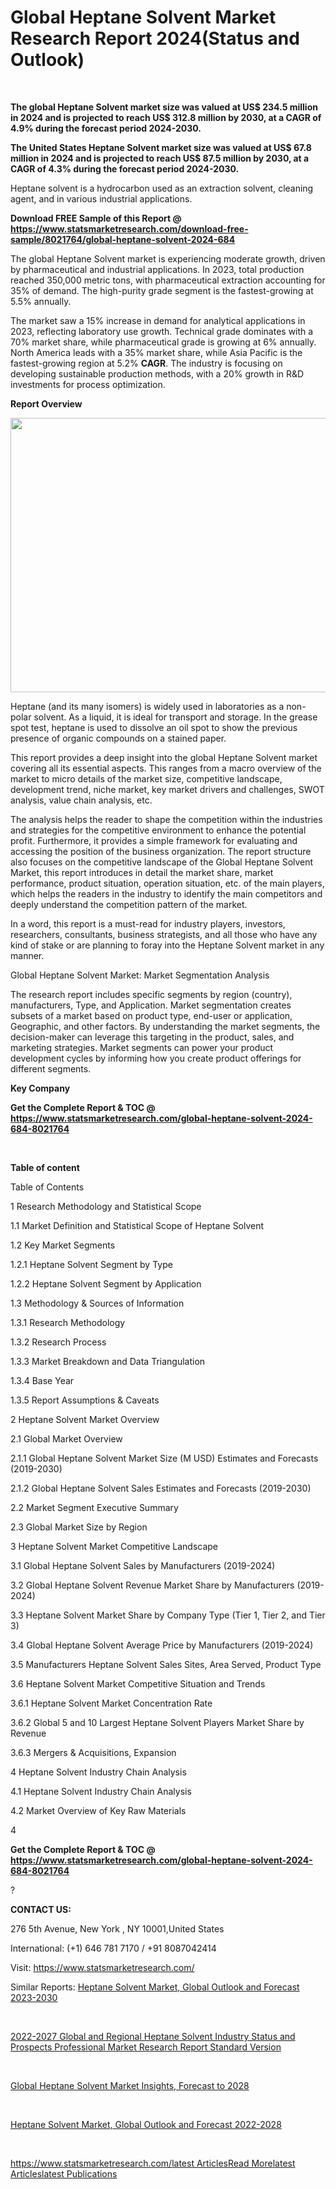 <h1>Global Heptane Solvent Market Research Report 2024(Status and Outlook)</h1><br/><p><strong>The global Heptane Solvent market size was valued at US$ 234.5 million in 2024 and is projected to reach US$ 312.8 million by 2030, at a <strong>CAGR</strong> of 4.9% during the forecast period 2024-2030.</strong></p>
 
 
 
 <p><strong>The United States Heptane Solvent market size was valued at US$ 67.8 million in 2024 and is projected to reach US$ 87.5 million by 2030, at a <strong>CAGR</strong> of 4.3% during the forecast period 2024-2030.</strong></p>
 
 
 
 <p>Heptane solvent is a hydrocarbon used as an extraction solvent, cleaning agent, and in various industrial applications.</p>
 
 
 
 <p><strong>Download FREE Sample of this Report @ <a href="https://www.statsmarketresearch.com/download-free-sample/8021764/global-heptane-solvent-2024-684">https://www.statsmarketresearch.com/download-free-sample/8021764/global-heptane-solvent-2024-684</a></strong></p>
 
 
 
 <p>The global Heptane Solvent market is experiencing moderate growth, driven by pharmaceutical and industrial applications. In 2023, total production reached 350,000 metric tons, with pharmaceutical extraction accounting for 35% of demand. The high-purity grade segment is the fastest-growing at 5.5% annually.</p>
 
 
 
 <p>The market saw a 15% increase in demand for analytical applications in 2023, reflecting laboratory use growth. Technical grade dominates with a 70% market share, while pharmaceutical grade is growing at 6% annually. North America leads with a 35% market share, while Asia Pacific is the fastest-growing region at 5.2% <strong>CAGR</strong>. The industry is focusing on developing sustainable production methods, with a 20% growth in R&D investments for process optimization.</p>
 
 
 
 <p><strong style="text-align:center">Report Overview</strong></p>
 
 
 
 <p><strong style="text-align:center"><img alt="" src="https://www.grandresearchstore.com/assets/report-images/HeptaneSolventMarket.png" style="width: 731px; height: 439px;" /></strong></p>
 
 
 
 <p>Heptane (and its many isomers) is widely used in laboratories as a non-polar solvent. As a liquid, it is ideal for transport and storage. In the grease spot test, heptane is used to dissolve an oil spot to show the previous presence of organic compounds on a stained paper.</p>
 
 
 
 <p>This report provides a deep insight into the global Heptane Solvent market covering all its essential aspects. This ranges from a macro overview of the market to micro details of the market size, competitive landscape, development trend, niche market, key market drivers and challenges, SWOT analysis, value chain analysis, etc.</p>
 
 
 
 <p>The analysis helps the reader to shape the competition within the industries and strategies for the competitive environment to enhance the potential profit. Furthermore, it provides a simple framework for evaluating and accessing the position of the business organization. The report structure also focuses on the competitive landscape of the Global Heptane Solvent Market, this report introduces in detail the market share, market performance, product situation, operation situation, etc. of the main players, which helps the readers in the industry to identify the main competitors and deeply understand the competition pattern of the market.</p>
 
 
 
 <p>In a word, this report is a must-read for industry players, investors, researchers, consultants, business strategists, and all those who have any kind of stake or are planning to foray into the Heptane Solvent market in any manner.</p>
 
 
 
 <p>Global Heptane Solvent Market: Market Segmentation Analysis</p>
 
 
 
 <p>The research report includes specific segments by region (country), manufacturers, Type, and Application. Market segmentation creates subsets of a market based on product type, end-user or application, Geographic, and other factors. By understanding the market segments, the decision-maker can leverage this targeting in the product, sales, and marketing strategies. Market segments can power your product development cycles by informing how you create product offerings for different segments.</p>
 
 
 
 <p><strong>Key Company</strong></p>
 
 
 
 <div><b>Get the Complete Report & TOC @ <a href="https://www.statsmarketresearch.com/global-heptane-solvent-2024-684-8021764">https://www.statsmarketresearch.com/global-heptane-solvent-2024-684-8021764</a></b></div>
 
 
 
 <p><br />
 
 <b>Table of content</b></p>
 
 
 
 <p>Table of Contents<br />
 
 1 Research Methodology and Statistical Scope<br />
 
 1.1 Market Definition and Statistical Scope of Heptane Solvent<br />
 
 1.2 Key Market Segments<br />
 
 1.2.1 Heptane Solvent Segment by Type<br />
 
 1.2.2 Heptane Solvent Segment by Application<br />
 
 1.3 Methodology & Sources of Information<br />
 
 1.3.1 Research Methodology<br />
 
 1.3.2 Research Process<br />
 
 1.3.3 Market Breakdown and Data Triangulation<br />
 
 1.3.4 Base Year<br />
 
 1.3.5 Report Assumptions & Caveats<br />
 
 2 Heptane Solvent Market Overview<br />
 
 2.1 Global Market Overview<br />
 
 2.1.1 Global Heptane Solvent Market Size (M USD) Estimates and Forecasts (2019-2030)<br />
 
 2.1.2 Global Heptane Solvent Sales Estimates and Forecasts (2019-2030)<br />
 
 2.2 Market Segment Executive Summary<br />
 
 2.3 Global Market Size by Region<br />
 
 3 Heptane Solvent Market Competitive Landscape<br />
 
 3.1 Global Heptane Solvent Sales by Manufacturers (2019-2024)<br />
 
 3.2 Global Heptane Solvent Revenue Market Share by Manufacturers (2019-2024)<br />
 
 3.3 Heptane Solvent Market Share by Company Type (Tier 1, Tier 2, and Tier 3)<br />
 
 3.4 Global Heptane Solvent Average Price by Manufacturers (2019-2024)<br />
 
 3.5 Manufacturers Heptane Solvent Sales Sites, Area Served, Product Type<br />
 
 3.6 Heptane Solvent Market Competitive Situation and Trends<br />
 
 3.6.1 Heptane Solvent Market Concentration Rate<br />
 
 3.6.2 Global 5 and 10 Largest Heptane Solvent Players Market Share by Revenue<br />
 
 3.6.3 Mergers & Acquisitions, Expansion<br />
 
 4 Heptane Solvent Industry Chain Analysis<br />
 
 4.1 Heptane Solvent Industry Chain Analysis<br />
 
 4.2 Market Overview of Key Raw Materials<br />
 
 4</p>
 
 
 
 <div><b>Get the Complete Report & TOC @ <a href="https://www.statsmarketresearch.com/global-heptane-solvent-2024-684-8021764">https://www.statsmarketresearch.com/global-heptane-solvent-2024-684-8021764</a></b></div>
 
 
 
 <p>? </p>
 
 
 
 <p><b>CONTACT US:</b><br />
 
 276 5th Avenue, New York , NY 10001,United States<br />
 
 International: (+1) 646 781 7170 / +91 8087042414<br />
 
 Visit: <a href="https://www.statsmarketresearch.com/">https://www.statsmarketresearch.com/</a><br />
 
 Similar Reports: <a href="https://www.statsmarketresearch.com/global-heptane-solvent-2024-684-8021764">Heptane Solvent Market, Global Outlook and Forecast 2023-2030</a><br />
 
 <br />
 
 <a href="https://www.statsmarketresearch.com/global-heptane-solvent-2024-684-8021764">2022-2027 Global and Regional Heptane Solvent Industry Status and Prospects Professional Market Research Report Standard Version</a><br />
 
 <br />
 
 <a href="https://www.statsmarketresearch.com/global-heptane-solvent-2024-684-8021764">Global Heptane Solvent Market Insights, Forecast to 2028</a><br />
 
 <br />
 
 <a href="https://www.statsmarketresearch.com/global-heptane-solvent-2024-684-8021764">Heptane Solvent Market, Global Outlook and Forecast 2022-2028</a><br />
 
 <br />
 
 <a href="https://gyeongbokgung.com">https://www.statsmarketresearch.com/</a><a href="https://hallyeomaritime.com">latest Articles</a><a href="https://jingwansa.com">Read More</a><a href="https://nguoiviet.jp/">latest Articles</a><a href="https://www.intelmarketresearch.com/">latest Publications</a></p>